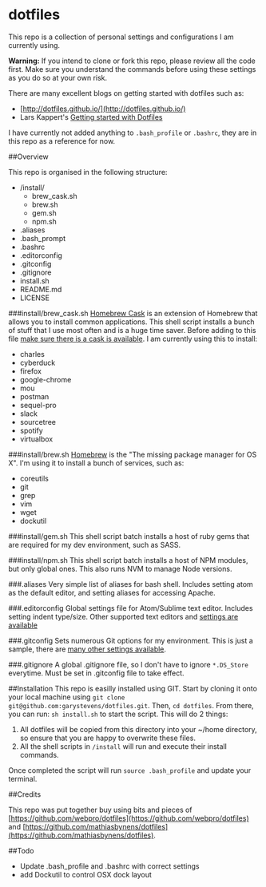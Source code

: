 # dotfiles

This repo is a collection of personal settings and configurations I am currently using. 


**Warning:** If you intend to clone or fork this repo, please review all the code first. Make sure you understand the commands before using these settings as you do so at your own risk. 

There are many excellent blogs on getting started with dotfiles such as: 

- [http://dotfiles.github.io/](http://dotfiles.github.io/)
- Lars Kappert's [Getting started with Dotfiles](https://medium.com/@webprolific/getting-started-with-dotfiles-43c3602fd789#.mj47wbku9)

I have currently not added anything to ```.bash_profile``` or ```.bashrc```, they are in this repo as a reference for now.


##Overview

This repo is organised in the following structure:

* /install/
	* brew_cask.sh
	* brew.sh
	* gem.sh
	* npm.sh
* .aliases
* .bash_prompt
* .bashrc
* .editorconfig
* .gitconfig
* .gitignore
* install.sh
* README.md
* LICENSE

###install/brew_cask.sh
[Homebrew Cask](https://caskroom.github.io/) is an extension of Homebrew that allows you to install common applications. This shell script installs a bunch of stuff that I use most often and is a huge time saver. Before adding to this file [make sure there is a cask is available](https://caskroom.github.io/search). I am currently using this to install:

* charles
* cyberduck
* firefox
* google-chrome
* mou
* postman
* sequel-pro
* slack
* sourcetree
* spotify
* virtualbox


###install/brew.sh
[Homebrew](http://brew.sh/) is the "The missing package manager for OS X". I'm using it to install a bunch of services, such as:

* coreutils
* git
* grep
* vim
* wget
* dockutil

###install/gem.sh
This shell script batch installs a host of ruby gems that are required for my dev environment, such as SASS.


###install/npm.sh
This shell script batch installs a host of NPM modules, but only global ones. This also runs NVM to manage Node versions.


###.aliases
Very simple list of aliases for bash shell. Includes setting atom as the default editor, and setting aliases for accessing Apache.


###.editorconfig
Global settings file for Atom/Sublime text editor. Includes setting indent type/size. Other supported text editors and [settings are available](http://editorconfig.org/)


###.gitconfig
Sets numerous Git options for my environment. This is just a sample, there are [many other settings available](https://git-scm.com/docs/git-config).


###.gitignore
A global .gitignore file, so I don't have to ignore ```*.DS_Store ```everytime. Must be set in .gitconfig file to take effect.


##Installation
This repo is easilly installed using GIT. Start by cloning it onto your local machine using ```git clone git@github.com:garystevens/dotfiles.git```. Then, ```cd dotfiles```. From there, you can run: 
```sh install.sh``` to start the script. This will do 2 things:

1. All dotfiles will be copied from this directory into your ~/home directory, so ensure that you are happy to overwrite these files.
2. All the shell scripts in ```/install``` will run and execute their install commands. 

Once completed the script will run ```source .bash_profile``` and update your terminal. 



##Credits

This repo was put together buy using bits and pieces of [https://github.com/webpro/dotfiles](https://github.com/webpro/dotfiles) and [https://github.com/mathiasbynens/dotfiles](https://github.com/mathiasbynens/dotfiles).

##Todo

 * Update .bash_profile and .bashrc with correct settings
 * add Dockutil to control OSX dock layout
 